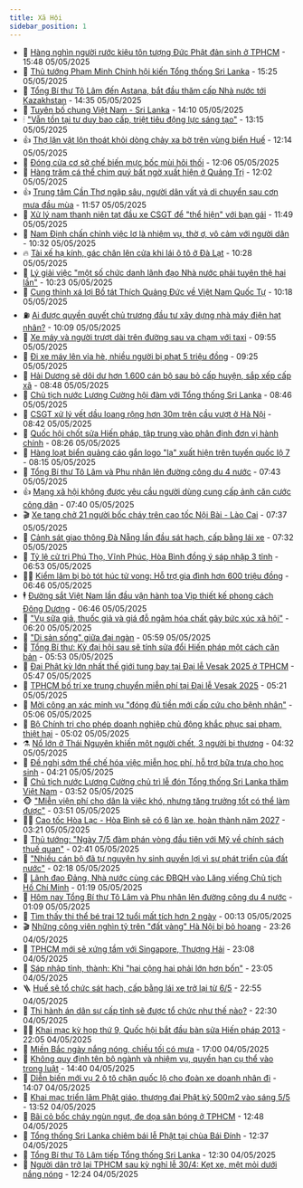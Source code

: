 ```yaml
---
title: Xã Hội
sidebar_position: 1
---
```


<!-- dantri-xa-hoi:START -->
- 🫣 [Hàng nghìn người rước kiệu tôn tượng Đức Phật đản sinh ở TPHCM](https://dantri.com.vn/xa-hoi/hang-nghin-nguoi-ruoc-kieu-ton-tuong-duc-phat-dan-sinh-o-tphcm-20250505222518256.htm) - 15:48 05/05/2025
- 💼 [Thủ tướng Phạm Minh Chính hội kiến Tổng thống Sri Lanka](https://dantri.com.vn/xa-hoi/thu-tuong-pham-minh-chinh-hoi-kien-tong-thong-sri-lanka-20250505200755721.htm) - 15:25 05/05/2025
- 🎊 [Tổng Bí thư Tô Lâm đến Astana, bắt đầu thăm cấp Nhà nước tới Kazakhstan](https://dantri.com.vn/xa-hoi/tong-bi-thu-to-lam-den-astana-bat-dau-tham-cap-nha-nuoc-toi-kazakhstan-20250505213449171.htm) - 14:35 05/05/2025
- 🙉 [Tuyên bố chung Việt Nam - Sri Lanka](https://dantri.com.vn/xa-hoi/tuyen-bo-chung-viet-nam-sri-lanka-20250505203317800.htm) - 14:10 05/05/2025
- 🕯 [&quot;Vẫn tồn tại tư duy bao cấp, triệt tiêu động lực sáng tạo&quot;](https://dantri.com.vn/xa-hoi/van-ton-tai-tu-duy-bao-cap-triet-tieu-dong-luc-sang-tao-20250505192207789.htm) - 13:15 05/05/2025
- 👍 [Thợ lặn vật lộn thoát khỏi dòng chảy xa bờ trên vùng biển Huế](https://dantri.com.vn/xa-hoi/tho-lan-vat-lon-thoat-khoi-dong-chay-xa-bo-tren-vung-bien-hue-20250505183706940.htm) - 12:14 05/05/2025
- 🤖 [Đóng cửa cơ sở chế biến mực bốc mùi hôi thối](https://dantri.com.vn/xa-hoi/dong-cua-co-so-che-bien-muc-boc-mui-hoi-thoi-20250505174034942.htm) - 12:06 05/05/2025
- 🙉 [Hàng trăm cá thể chim quý bất ngờ xuất hiện ở Quảng Trị](https://dantri.com.vn/xa-hoi/hang-tram-ca-the-chim-quy-bat-ngo-xuat-hien-o-quang-tri-20250505181738932.htm) - 12:02 05/05/2025
- 👍 [Trung tâm Cần Thơ ngập sâu, người dân vất vả di chuyển sau cơn mưa đầu mùa](https://dantri.com.vn/xa-hoi/trung-tam-can-tho-ngap-sau-nguoi-dan-vat-va-di-chuyen-sau-con-mua-dau-mua-20250505165941226.htm) - 11:57 05/05/2025
- 🗽 [Xử lý nam thanh niên tạt đầu xe CSGT để &quot;thể hiện&quot; với bạn gái](https://dantri.com.vn/xa-hoi/xu-ly-nam-thanh-nien-tat-dau-xe-csgt-de-the-hien-voi-ban-gai-20250505182608786.htm) - 11:49 05/05/2025
- 🗽 [Nam Định chấn chỉnh việc lơ là nhiệm vụ, thờ ơ, vô cảm với người dân](https://dantri.com.vn/xa-hoi/nam-dinh-chan-chinh-viec-lo-la-nhiem-vu-tho-o-vo-cam-voi-nguoi-dan-20250505172739918.htm) - 10:32 05/05/2025
- 🔥 [Tài xế hạ kính, gác chân lên cửa khi lái ô tô ở Đà Lạt](https://dantri.com.vn/xa-hoi/tai-xe-ha-kinh-gac-chan-len-cua-khi-lai-o-to-o-da-lat-20250505165326610.htm) - 10:28 05/05/2025
- 🦒 [Lý giải việc &quot;một số chức danh lãnh đạo Nhà nước phải tuyên thệ hai lần&quot;](https://dantri.com.vn/xa-hoi/ly-giai-viec-mot-so-chuc-danh-lanh-dao-nha-nuoc-phai-tuyen-the-hai-lan-20250505171845887.htm) - 10:23 05/05/2025
- 🧐 [Cung thỉnh xá lợi Bồ tát Thích Quảng Đức về Việt Nam Quốc Tự](https://dantri.com.vn/xa-hoi/cung-thinh-xa-loi-bo-tat-thich-quang-duc-ve-viet-nam-quoc-tu-20250505171344733.htm) - 10:18 05/05/2025
- ⛽️ [Ai được quyền quyết chủ trương đầu tư xây dựng nhà máy điện hạt nhân?](https://dantri.com.vn/xa-hoi/ai-duoc-quyen-quyet-chu-truong-dau-tu-xay-dung-nha-may-dien-hat-nhan-20250505165154518.htm) - 10:09 05/05/2025
- 🚀 [Xe máy và người trượt dài trên đường sau va chạm với taxi](https://dantri.com.vn/xa-hoi/xe-may-va-nguoi-truot-dai-tren-duong-sau-va-cham-voi-taxi-20250505155529905.htm) - 09:55 05/05/2025
- 🦒 [Đi xe máy lên vỉa hè, nhiều người bị phạt 5 triệu đồng](https://dantri.com.vn/xa-hoi/di-xe-may-len-via-he-nhieu-nguoi-bi-phat-5-trieu-dong-20250505160917337.htm) - 09:25 05/05/2025
- 🦅 [Hải Dương sẽ dôi dư hơn 1.600 cán bộ sau bỏ cấp huyện, sắp xếp cấp xã](https://dantri.com.vn/xa-hoi/hai-duong-se-doi-du-hon-1600-can-bo-sau-bo-cap-huyen-sap-xep-cap-xa-20250505151522505.htm) - 08:48 05/05/2025
- 🚀 [Chủ tịch nước Lương Cường hội đàm với Tổng thống Sri Lanka](https://dantri.com.vn/xa-hoi/chu-tich-nuoc-luong-cuong-hoi-dam-voi-tong-thong-sri-lanka-20250505153059452.htm) - 08:46 05/05/2025
- 🦅 [CSGT xử lý vết dầu loang rộng hơn 30m trên cầu vượt ở Hà Nội](https://dantri.com.vn/xa-hoi/csgt-xu-ly-vet-dau-loang-rong-hon-30m-tren-cau-vuot-o-ha-noi-20250505152617483.htm) - 08:42 05/05/2025
- 🤠 [Quốc hội chốt sửa Hiến pháp, tập trung vào phân định đơn vị hành chính](https://dantri.com.vn/xa-hoi/quoc-hoi-chot-sua-hien-phap-tap-trung-vao-phan-dinh-don-vi-hanh-chinh-20250505151835205.htm) - 08:26 05/05/2025
- 💄 [Hàng loạt biển quảng cáo gắn logo &quot;lạ&quot; xuất hiện trên tuyến quốc lộ 7](https://dantri.com.vn/xa-hoi/hang-loat-bien-quang-cao-gan-logo-la-xuat-hien-tren-tuyen-quoc-lo-7-20250505150632688.htm) - 08:15 05/05/2025
- 🥷 [Tổng Bí thư Tô Lâm và Phu nhân lên đường công du 4 nước](https://dantri.com.vn/xa-hoi/tong-bi-thu-to-lam-va-phu-nhan-len-duong-cong-du-4-nuoc-20250505144320646.htm) - 07:43 05/05/2025
- 👍 [Mạng xã hội không được yêu cầu người dùng cung cấp ảnh căn cước công dân](https://dantri.com.vn/xa-hoi/mang-xa-hoi-khong-duoc-yeu-cau-nguoi-dung-cung-cap-anh-can-cuoc-cong-dan-20250505143623399.htm) - 07:40 05/05/2025
- 🎬 [Xe tang chở 21 người bốc cháy trên cao tốc Nội Bài - Lào Cai](https://dantri.com.vn/xa-hoi/xe-tang-cho-21-nguoi-boc-chay-tren-cao-toc-noi-bai-lao-cai-20250505142806942.htm) - 07:37 05/05/2025
- 🦒 [Cảnh sát giao thông Đà Nẵng lần đầu sát hạch, cấp bằng lái xe](https://dantri.com.vn/xa-hoi/canh-sat-giao-thong-da-nang-lan-dau-sat-hach-cap-bang-lai-xe-20250505140749269.htm) - 07:32 05/05/2025
- 🌊 [Tỷ lệ cử tri Phú Thọ, Vĩnh Phúc, Hòa Bình đồng ý sáp nhập 3 tỉnh](https://dantri.com.vn/xa-hoi/ty-le-cu-tri-phu-tho-vinh-phuc-hoa-binh-dong-y-sap-nhap-3-tinh-20250505133950128.htm) - 06:53 05/05/2025
- 🧑‍💻 [Kiểm lâm bị bò tót húc tử vong: Hỗ trợ gia đình hơn 600 triệu đồng](https://dantri.com.vn/xa-hoi/kiem-lam-bi-bo-tot-huc-tu-vong-ho-tro-gia-dinh-hon-600-trieu-dong-20250505133125436.htm) - 06:46 05/05/2025
- 🕴 [Đường sắt Việt Nam lần đầu vận hành toa Vip thiết kế phong cách Đông Dương](https://dantri.com.vn/xa-hoi/duong-sat-viet-nam-lan-dau-van-hanh-toa-vip-thiet-ke-phong-cach-dong-duong-20250505133942482.htm) - 06:46 05/05/2025
- 🤔 [&quot;Vụ sữa giả, thuốc giả và giá đỗ ngâm hóa chất gây bức xúc xã hội&quot;](https://dantri.com.vn/xa-hoi/vu-sua-gia-thuoc-gia-va-gia-do-ngam-hoa-chat-gay-buc-xuc-xa-hoi-20250505103043167.htm) - 06:20 05/05/2025
- 💄 [&quot;Di sản sống&quot; giữa đại ngàn](https://dantri.com.vn/xa-hoi/di-san-song-giua-dai-ngan-20250502160517107.htm) - 05:59 05/05/2025
- 🧠 [Tổng Bí thư: Kỳ đại hội sau sẽ tính sửa đổi Hiến pháp một cách căn bản](https://dantri.com.vn/xa-hoi/tong-bi-thu-ky-dai-hoi-sau-se-tinh-sua-doi-hien-phap-mot-cach-can-ban-20250505124337980.htm) - 05:53 05/05/2025
- 🦣 [Đại Phật kỳ lớn nhất thế giới tung bay tại Đại lễ Vesak 2025 ở TPHCM](https://dantri.com.vn/xa-hoi/dai-phat-ky-lon-nhat-the-gioi-tung-bay-tai-dai-le-vesak-2025-o-tphcm-20250505124004657.htm) - 05:47 05/05/2025
- 💫 [TPHCM bố trí xe trung chuyển miễn phí tại Đại lễ Vesak 2025](https://dantri.com.vn/xa-hoi/tphcm-bo-tri-xe-trung-chuyen-mien-phi-tai-dai-le-vesak-2025-20250505121018792.htm) - 05:21 05/05/2025
- 🚀 [Mời công an xác minh vụ &quot;đóng đủ tiền mới cấp cứu cho bệnh nhân&quot;](https://dantri.com.vn/xa-hoi/moi-cong-an-xac-minh-vu-dong-du-tien-moi-cap-cuu-cho-benh-nhan-20250505102432014.htm) - 05:06 05/05/2025
- 🤔 [Bộ Chính trị cho phép doanh nghiệp chủ động khắc phục sai phạm, thiệt hại](https://dantri.com.vn/xa-hoi/bo-chinh-tri-cho-phep-doanh-nghiep-chu-dong-khac-phuc-sai-pham-thiet-hai-20250505115439279.htm) - 05:02 05/05/2025
- ⚗️ [Nổ lớn ở Thái Nguyên khiến một người chết, 3 người bị thương](https://dantri.com.vn/xa-hoi/no-lon-o-thai-nguyen-khien-mot-nguoi-chet-3-nguoi-bi-thuong-20250505112739093.htm) - 04:32 05/05/2025
- 🫶 [Đề nghị sớm thể chế hóa việc miễn học phí, hỗ trợ bữa trưa cho học sinh](https://dantri.com.vn/xa-hoi/de-nghi-som-the-che-hoa-viec-mien-hoc-phi-ho-tro-bua-trua-cho-hoc-sinh-20250504231345950.htm) - 04:21 05/05/2025
- 🌮 [Chủ tịch nước Lương Cường chủ trì lễ đón Tổng thống Sri Lanka thăm Việt Nam](https://dantri.com.vn/xa-hoi/chu-tich-nuoc-luong-cuong-chu-tri-le-don-tong-thong-sri-lanka-tham-viet-nam-20250504203906513.htm) - 03:52 05/05/2025
- 🐵 [&quot;Miễn viện phí cho dân là việc khó, nhưng tăng trưởng tốt có thể làm được&quot;](https://dantri.com.vn/xa-hoi/mien-vien-phi-cho-dan-la-viec-kho-nhung-tang-truong-tot-co-the-lam-duoc-20250505104819980.htm) - 03:51 05/05/2025
- 🧑‍🏫 [Cao tốc Hòa Lạc - Hòa Bình sẽ có 6 làn xe, hoàn thành năm 2027](https://dantri.com.vn/xa-hoi/cao-toc-hoa-lac-hoa-binh-se-co-6-lan-xe-hoan-thanh-nam-2027-20250505094334533.htm) - 03:21 05/05/2025
- 💫 [Thủ tướng: &quot;Ngày 7/5 đàm phán vòng đầu tiên với Mỹ về chính sách thuế quan&quot;](https://dantri.com.vn/xa-hoi/thu-tuong-ngay-75-dam-phan-vong-dau-tien-voi-my-ve-chinh-sach-thue-quan-20250505093821200.htm) - 02:41 05/05/2025
- 🦩 [&quot;Nhiều cán bộ đã tự nguyện hy sinh quyền lợi vì sự phát triển của đất nước&quot;](https://dantri.com.vn/xa-hoi/nhieu-can-bo-da-tu-nguyen-hy-sinh-quyen-loi-vi-su-phat-trien-cua-dat-nuoc-20250505090324935.htm) - 02:18 05/05/2025
- 🦄 [Lãnh đạo Đảng, Nhà nước cùng các ĐBQH vào Lăng viếng Chủ tịch Hồ Chí Minh](https://dantri.com.vn/xa-hoi/lanh-dao-dang-nha-nuoc-cung-cac-dbqh-vao-lang-vieng-chu-tich-ho-chi-minh-20250505081023616.htm) - 01:19 05/05/2025
- 💂 [Hôm nay Tổng Bí thư Tô Lâm và Phu nhân lên đường công du 4 nước](https://dantri.com.vn/xa-hoi/hom-nay-tong-bi-thu-to-lam-va-phu-nhan-len-duong-cong-du-4-nuoc-20250505075812455.htm) - 01:09 05/05/2025
- 💄 [Tìm thấy thi thể bé trai 12 tuổi mất tích hơn 2 ngày](https://dantri.com.vn/xa-hoi/tim-thay-thi-the-be-trai-12-tuoi-mat-tich-hon-2-ngay-20250505070438686.htm) - 00:13 05/05/2025
- 🎬 [Những công viên nghìn tỷ trên &quot;đất vàng&quot; Hà Nội bị bỏ hoang](https://dantri.com.vn/xa-hoi/nhung-cong-vien-nghin-ty-tren-dat-vang-ha-noi-bi-bo-hoang-20250505061140269.htm) - 23:26 04/05/2025
- 👀 [TPHCM mới sẽ xứng tầm với Singapore, Thượng Hải](https://dantri.com.vn/xa-hoi/tphcm-moi-se-xung-tam-voi-singapore-thuong-hai-20250501120044409.htm) - 23:08 04/05/2025
- 💃 [Sáp nhập tỉnh, thành: Khi &quot;hai cộng hai phải lớn hơn bốn&quot;](https://dantri.com.vn/xa-hoi/sap-nhap-tinh-thanh-khi-hai-cong-hai-phai-lon-hon-bon-20250504221326898.htm) - 23:05 04/05/2025
- 🪜 [Huế sẽ tổ chức sát hạch, cấp bằng lái xe trở lại từ 6/5](https://dantri.com.vn/xa-hoi/hue-se-to-chuc-sat-hach-cap-bang-lai-xe-tro-lai-tu-65-20250504223816713.htm) - 22:55 04/05/2025
- 📝 [Thi hành án dân sự cấp tỉnh sẽ được tổ chức như thế nào?](https://dantri.com.vn/xa-hoi/thi-hanh-an-dan-su-cap-tinh-se-duoc-to-chuc-nhu-the-nao-20250504214700264.htm) - 22:30 04/05/2025
- 🧑‍💻 [Khai mạc kỳ họp thứ 9, Quốc hội bắt đầu bàn sửa Hiến pháp 2013](https://dantri.com.vn/xa-hoi/khai-mac-ky-hop-thu-9-quoc-hoi-bat-dau-ban-sua-hien-phap-2013-20250504085711483.htm) - 22:05 04/05/2025
- 👺 [Miền Bắc ngày nắng nóng, chiều tối có mưa](https://dantri.com.vn/xa-hoi/mien-bac-ngay-nang-nong-chieu-toi-co-mua-20250504195206114.htm) - 17:00 04/05/2025
- 🌮 [Không quy định tên bộ ngành và nhiệm vụ, quyền hạn cụ thể vào trong luật](https://dantri.com.vn/xa-hoi/khong-quy-dinh-ten-bo-nganh-va-nhiem-vu-quyen-han-cu-the-vao-trong-luat-20250504212002091.htm) - 14:40 04/05/2025
- 🤭 [Diễn biến mới vụ 2 ô tô chặn quốc lộ cho đoàn xe doanh nhân đi](https://dantri.com.vn/xa-hoi/dien-bien-moi-vu-2-o-to-chan-quoc-lo-cho-doan-xe-doanh-nhan-di-20250504194929550.htm) - 14:07 04/05/2025
- 💪 [Khai mạc triển lãm Phật giáo, thượng đại Phật kỳ 500m2 vào sáng 5/5](https://dantri.com.vn/xa-hoi/khai-mac-trien-lam-phat-giao-thuong-dai-phat-ky-500m2-vao-sang-55-20250504201350700.htm) - 13:52 04/05/2025
- 🧰 [Bãi cỏ bốc cháy ngùn ngụt, đe dọa sân bóng ở TPHCM](https://dantri.com.vn/xa-hoi/bai-co-boc-chay-ngun-ngut-de-doa-san-bong-o-tphcm-20250504193848898.htm) - 12:48 04/05/2025
- 🤡 [Tổng thống Sri Lanka chiêm bái lễ Phật tại chùa Bái Đính](https://dantri.com.vn/xa-hoi/tong-thong-sri-lanka-chiem-bai-le-phat-tai-chua-bai-dinh-20250504192412767.htm) - 12:37 04/05/2025
- 🦆 [Tổng Bí thư Tô Lâm tiếp Tổng thống Sri Lanka](https://dantri.com.vn/xa-hoi/tong-bi-thu-to-lam-tiep-tong-thong-sri-lanka-20250504191723783.htm) - 12:30 04/05/2025
- 🦍 [Người dân trở lại TPHCM sau kỳ nghỉ lễ 30/4: Kẹt xe, mệt mỏi dưới nắng nóng](https://dantri.com.vn/xa-hoi/nguoi-dan-tro-lai-tphcm-sau-ky-nghi-le-304-ket-xe-met-moi-duoi-nang-nong-20250504191016132.htm) - 12:24 04/05/2025<!-- dantri-xa-hoi:END -->
